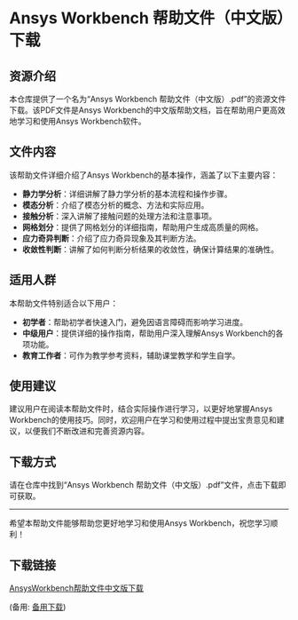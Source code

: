 # Ansys Workbench 帮助文件（中文版）下载

## 资源介绍

本仓库提供了一个名为“Ansys Workbench 帮助文件（中文版）.pdf”的资源文件下载。该PDF文件是Ansys Workbench的中文版帮助文档，旨在帮助用户更高效地学习和使用Ansys Workbench软件。

## 文件内容

该帮助文件详细介绍了Ansys Workbench的基本操作，涵盖了以下主要内容：

- **静力学分析**：详细讲解了静力学分析的基本流程和操作步骤。
- **模态分析**：介绍了模态分析的概念、方法和实际应用。
- **接触分析**：深入讲解了接触问题的处理方法和注意事项。
- **网格划分**：提供了网格划分的详细指南，帮助用户生成高质量的网格。
- **应力奇异判断**：介绍了应力奇异现象及其判断方法。
- **收敛性判断**：讲解了如何判断分析结果的收敛性，确保计算结果的准确性。

## 适用人群

本帮助文件特别适合以下用户：

- **初学者**：帮助初学者快速入门，避免因语言障碍而影响学习进度。
- **中级用户**：提供详细的操作指南，帮助用户深入理解Ansys Workbench的各项功能。
- **教育工作者**：可作为教学参考资料，辅助课堂教学和学生自学。

## 使用建议

建议用户在阅读本帮助文件时，结合实际操作进行学习，以更好地掌握Ansys Workbench的使用技巧。同时，欢迎用户在学习和使用过程中提出宝贵意见和建议，以便我们不断改进和完善资源内容。

## 下载方式

请在仓库中找到“Ansys Workbench 帮助文件（中文版）.pdf”文件，点击下载即可获取。

---

希望本帮助文件能够帮助您更好地学习和使用Ansys Workbench，祝您学习顺利！

## 下载链接
[AnsysWorkbench帮助文件中文版下载](https://pan.quark.cn/s/b95be7d571f5) 

(备用: [备用下载](https://pan.baidu.com/s/14akdljuFzh-Lj_ortubliw?pwd=1234))

